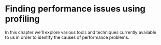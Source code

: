 # Finding performance issues using profiling

In this chapter we'll explore various tools and techniques currently
available to us in order to identify the causes of performance problems.
